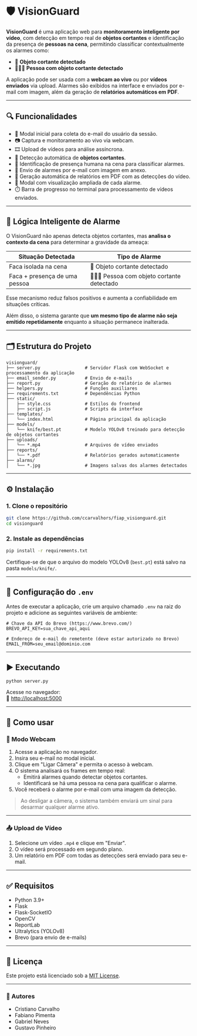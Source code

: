 
# 🛡️ VisionGuard

**VisionGuard** é uma aplicação web para **monitoramento inteligente por vídeo**, com detecção em tempo real de **objetos cortantes** e identificação da presença de **pessoas na cena**, permitindo classificar contextualmente os alarmes como:

- 🔪 **Objeto cortante detectado**
- 🧍‍♂️🔪 **Pessoa com objeto cortante detectado**

A aplicação pode ser usada com a **webcam ao vivo** ou por **vídeos enviados** via upload. Alarmes são exibidos na interface e enviados por e-mail com imagem, além da geração de **relatórios automáticos em PDF**.

---

## 🔍 Funcionalidades

- 💬 Modal inicial para coleta do e-mail do usuário da sessão.
- 📷 Captura e monitoramento ao vivo via webcam.
- 🎞️ Upload de vídeos para análise assíncrona.
- 📍 Detecção automática de **objetos cortantes**.
- 🧠 Identificação de presença humana na cena para classificar alarmes.
- 📨 Envio de alarmes por e-mail com imagem em anexo.
- 📑 Geração automática de relatórios em PDF com as detecções do vídeo.
- 🧾 Modal com visualização ampliada de cada alarme.
- ⏱️ Barra de progresso no terminal para processamento de vídeos enviados.

---

## 🧠 Lógica Inteligente de Alarme

O VisionGuard não apenas detecta objetos cortantes, mas **analisa o contexto da cena** para determinar a gravidade da ameaça:

| Situação Detectada                  | Tipo de Alarme                         |
|------------------------------------|----------------------------------------|
| Faca isolada na cena               | 🔪 Objeto cortante detectado           |
| Faca + presença de uma pessoa      | 🧍‍♂️🔪 Pessoa com objeto cortante detectado |

Esse mecanismo reduz falsos positivos e aumenta a confiabilidade em situações críticas.

Além disso, o sistema garante que **um mesmo tipo de alarme não seja emitido repetidamente** enquanto a situação permanece inalterada.

---

## 🗂️ Estrutura do Projeto

```
visionguard/
├── server.py                 # Servidor Flask com WebSocket e processamento da aplicação
├── email_sender.py           # Envio de e-mails
├── report.py                 # Geração do relatório de alarmes
├── helpers.py                # Funções auxiliares
├── requirements.txt          # Dependências Python
├── static/
│   ├── style.css             # Estilos do frontend
│   ├── script.js             # Scripts da interface
├── templates/
│   └── index.html            # Página principal da aplicação
├── models/
│   └── knife/best.pt         # Modelo YOLOv8 treinado para detecção de objetos cortantes
├── uploads/
│   └── *.mp4                 # Arquivos de vídeo enviados
├── reports/
│   └── *.pdf                 # Relatórios gerados automaticamente
├── alarms/
│   └── *.jpg                 # Imagens salvas dos alarmes detectados
```

---

## ⚙️ Instalação

### 1. Clone o repositório

```bash
git clone https://github.com/ccarvalhors/fiap_visionguard.git
cd visionguard
```

### 2. Instale as dependências

```bash
pip install -r requirements.txt
```

Certifique-se de que o arquivo do modelo YOLOv8 (`best.pt`) está salvo na pasta `models/knife/`.

---

## 🔐 Configuração do `.env`

Antes de executar a aplicação, crie um arquivo chamado `.env` na raiz do projeto e adicione as seguintes variáveis de ambiente:

```env
# Chave da API do Brevo (https://www.brevo.com/)
BREVO_API_KEY=sua_chave_api_aqui

# Endereço de e-mail do remetente (deve estar autorizado no Brevo)
EMAIL_FROM=seu_email@dominio.com
```

---

## ▶️ Executando

```bash
python server.py
```

Acesse no navegador:  
📍 [http://localhost:5000](http://localhost:5000)

---

## 🧪 Como usar

### 📸 Modo Webcam

1. Acesse a aplicação no navegador.
2. Insira seu e-mail no modal inicial.
3. Clique em "Ligar Câmera" e permita o acesso à webcam.
4. O sistema analisará os frames em tempo real:
   - Emitirá alarmes quando detectar objetos cortantes.
   - Identificará se há uma pessoa na cena para qualificar o alarme.
5. Você receberá o alarme por e-mail com uma imagem da detecção.

> Ao desligar a câmera, o sistema também enviará um sinal para desarmar qualquer alarme ativo.

---

### 📤 Upload de Vídeo

1. Selecione um vídeo `.mp4` e clique em "Enviar".
2. O vídeo será processado em segundo plano.
3. Um relatório em PDF com todas as detecções será enviado para seu e-mail.

---

## ✅ Requisitos

- Python 3.9+
- Flask
- Flask-SocketIO
- OpenCV
- ReportLab
- Ultralytics (YOLOv8)
- Brevo (para envio de e-mails)

---

## 📜 Licença

Este projeto está licenciado sob a [MIT License](LICENSE).

---

### 👥 Autores

- Cristiano Carvalho
- Fabiano Pimenta
- Gabriel Neves
- Gustavo Pinheiro
